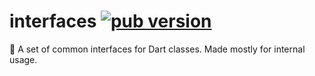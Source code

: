 # interfaces [![pub version][pub-version-img]][pub-version-url]

🧩 A set of common interfaces for Dart classes. Made mostly for internal usage.

<!--References-->
[pub-version-img]: https://img.shields.io/badge/pub-v0.0.3-0175c2?logo=dart
[pub-version-url]: https://pub.dev/packages/interfaces